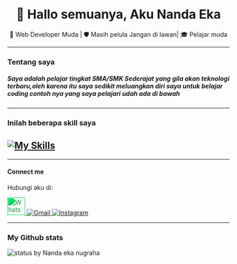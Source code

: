 

<h1 align="center">👋 Hallo semuanya, Aku Nanda Eka</h1>

<p align="center">
  🚀 Web Developer Muda | 🛡 Masih pelula Jangan di lawan| 🎓 Pelajar muda 
</p>

---

### Tentang saya

##### Saya adalah pelajar tingkat SMA/SMK Sederajat yang gila akan teknologi terbaru,oleh karena itu saya sedikit meluangkan diri saya untuk belajar coding contoh nya yang saya pelajari udah ada di bawah


----

### Inilah beberapa skill saya 


[![My Skills](https://skillicons.dev/icons?i=js,html,css,kali)](https://skillicons.dev)
-------

-------

#### Connect me

<p>Hubungi aku di:</p>

<!-- WhatsApp -->
<a href="https://wa.me/+6285258077564" target="_blank">
  <img src="https://cdn.jsdelivr.net/gh/simple-icons/simple-icons/icons/whatsapp.svg" alt="WhatsApp" width="40" style="filter: invert(34%) sepia(88%) saturate(544%) hue-rotate(89deg) brightness(96%) contrast(92%);">
</a>

<!-- Gmail -->
<a href="tugaskunying@gmail.com" target="_blank">
  <img src="https://skillicons.dev/icons?i=gmail" alt="Gmail">
</a>

<!-- Instagram -->
<a href="https://www.instagram.com/nandaaa_ekaaaaa?igsh=MWdjcGV4dTlyNjNzMQ==" target="_blank">
  <img src="https://skillicons.dev/icons?i=instagram" alt="Instagram">
</a>


-------

### My Github stats
![status by Nanda eka nugraha](https://github-readme-stats.vercel.app/api?username=anuraghazra&show_icons=true)


